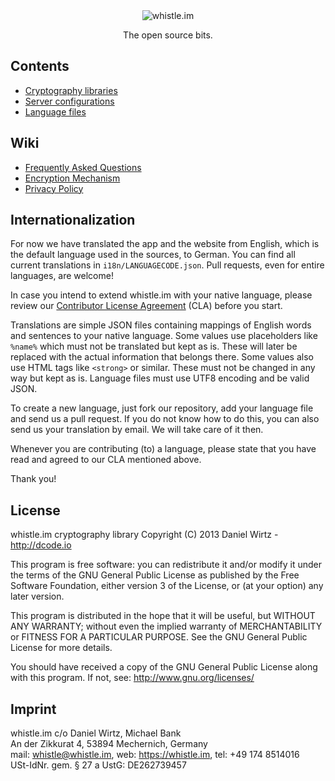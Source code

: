 <div align="center">
	<img src="https://raw.github.com/whistle-im/whistle-im/master/logo/logo.png" alt="whistle.im" />
	<p>The open source bits.</p>
</div>

Contents
--------
* [Cryptography libraries](https://github.com/whistle-im/whistle-im/tree/master/client)
* [Server configurations](https://github.com/whistle-im/whistle-im/tree/master/server)
* [Language files](https://github.com/whistle-im/whistle-im/tree/master/i18n)

Wiki
----
* [Frequently Asked Questions](https://github.com/whistle-im/whistle-im/wiki/Frequently-Asked-Questions)
* [Encryption Mechanism](https://github.com/whistle-im/whistle-im/wiki/Encryption-Mechanism)
* [Privacy Policy](https://github.com/whistle-im/whistle-im/wiki/Privacy-Policy)

Internationalization
--------------------
For now we have translated the app and the website from English, which is the default language
used in the sources, to German. You can find all current translations in `i18n/LANGUAGECODE.json`.
Pull requests, even for entire languages, are welcome!

In case you intend to extend whistle.im with your native language, please review our [Contributor
License Agreement](https://github.com/whistle-im/whistle-im/blob/master/CLA) (CLA) before you start.

Translations are simple JSON files containing mappings of English words and sentences to your native
language. Some values use placeholders like `%name%` which must not be translated but kept as is.
These will later be replaced with the actual information that belongs there. Some values also use
HTML tags like `<strong>` or similar. These must not be changed in any way but kept as is. Language
files must use UTF8 encoding and be valid JSON.

To create a new language, just fork our repository, add your language file and send us a pull
request. If you do not know how to do this, you can also send us your translation by email. We
will take care of it then.

Whenever you are contributing (to) a language, please state that you have read and agreed to our
CLA mentioned above.

Thank you!

License
-------
whistle.im cryptography library
Copyright (C) 2013 Daniel Wirtz - http://dcode.io

This program is free software: you can redistribute it and/or modify
it under the terms of the GNU General Public License as published by
the Free Software Foundation, either version 3 of the License, or
(at your option) any later version.

This program is distributed in the hope that it will be useful,
but WITHOUT ANY WARRANTY; without even the implied warranty of
MERCHANTABILITY or FITNESS FOR A PARTICULAR PURPOSE.  See the
GNU General Public License for more details.

You should have received a copy of the GNU General Public License
along with this program. If not, see: http://www.gnu.org/licenses/

Imprint
-------
whistle.im c/o Daniel Wirtz, Michael Bank  
An der Zikkurat 4, 53894 Mechernich, Germany  
mail: whistle@whistle.im, web: https://whistle.im, tel: +49 174 8514016  
USt-IdNr. gem. § 27 a UstG: DE262739457
